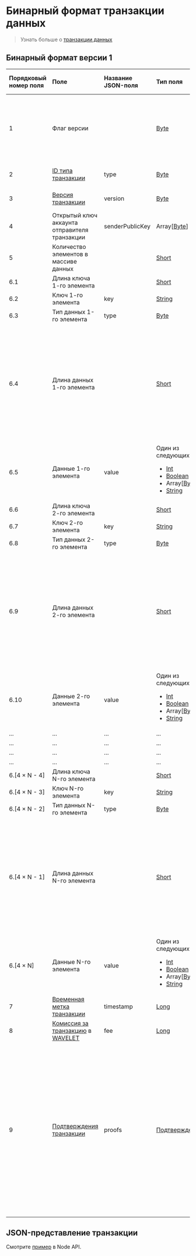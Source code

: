 # Бинарный формат транзакции данных

> Узнать больше о [транзакции данных](/blockchain/transaction-type/data-transaction.md)

## Бинарный формат версии 1

| Порядковый номер поля | Поле | Название JSON-поля | Тип поля | Размер поля в байтах | Комментарий |
| :--- | :--- | :--- | :--- | :--- | :--- |
| 1 | Флаг версии | | [Byte](/blockchain/blockchain/blockchain-data-types.md)  | 1 | Указывает, что [версия транзакции](/blockchain/transaction/transaction-version.md) является второй или выше.<br>Значение должно быть равно 0 |
| 2 | [ID типа транзакции](/blockchain/transaction-type.md) | type | [Byte](/blockchain/blockchain/blockchain-data-types.md) | 1 | Значение должно быть равно 12 |
| 3 | [Версия транзакции](/blockchain/transaction/transaction-version.md) | version | [Byte](/blockchain/blockchain/blockchain-data-types.md) | 1 | Значение должно быть равно 1 |
| 4 | Открытый ключ аккаунта отправителя транзакции | senderPublicKey | Array[[Byte](/blockchain/blockchain/blockchain-data-types.md)] | 32 |  |
| 5 | Количество элементов в массиве данных | | [Short](/blockchain/blockchain/blockchain-data-types.md) | 2 | |
| 6.1 | Длина ключа 1-го элемента | | [Short](/blockchain/blockchain/blockchain-data-types.md) | 2 | |
| 6.2 | Ключ 1-го элемента | key | [String](/blockchain/blockchain/blockchain-data-types.md) | 4 × `L` | `L` — длина ключа |
| 6.3 | Тип данных 1-го элемента | type | [Byte](/blockchain/blockchain/blockchain-data-types.md) | 1 | |
| 6.4 | Длина данных 1-го элемента |  | [Short](/blockchain/blockchain/blockchain-data-types.md) | 2 | Текущее поле присутствует только если значением поля данных является массив байтов или строка.<br>Текущее поле отсутствует, если значением поля данных является целое число или логический тип |
| 6.5 | Данные 1-го элемента | value | Один из следующих: <ul><li> [Int](/blockchain/blockchain/blockchain-data-types.md)</li><li> [Boolean](/blockchain/blockchain/blockchain-data-types.md)</li> <li>Array[[Byte](/blockchain/blockchain/blockchain-data-types.md)]</li> <li>[String](/blockchain/blockchain/blockchain-data-types.md) </li></ul> | Зависит от размера данных | |
| 6.6 | Длина ключа 2-го элемента | | [Short](/blockchain/blockchain/blockchain-data-types.md) | 2 | |
| 6.7 | Ключ 2-го элемента | key | [String](/blockchain/blockchain/blockchain-data-types.md) | 4 × `L` | `L` — длина ключа |
| 6.8 | Тип данных 2-го элемента | type | [Byte](/blockchain/blockchain/blockchain-data-types.md) | 1 | |
| 6.9 | Длина данных 2-го элемента |  | [Short](/blockchain/blockchain/blockchain-data-types.md) | 2 | Текущее поле присутствует только если значением поля данных является массив байтов или строка.<br>Текущее поле отсутствует, если значением поля данных является целое число или логический тип |
| 6.10 | Данные 2-го элемента | value | Один из следующих: <ul><li> [Int](/blockchain/blockchain/blockchain-data-types.md)</li><li> [Boolean](/blockchain/blockchain/blockchain-data-types.md)</li> <li>Array[[Byte](/blockchain/blockchain/blockchain-data-types.md)]</li> <li>[String](/blockchain/blockchain/blockchain-data-types.md) </li></ul> | Зависит от размера данных | |
| ... | ... | ... | ... | ... | ... |
| ... | ... | ... | ... | ... | ... |
| ... | ... | ... | ... | ... | ... |
| ... | ... | ... | ... | ... | ... |
| 6.[4 × N - 4] | Длина ключа N-го элемента | | [Short](/blockchain/blockchain/blockchain-data-types.md) | 2 | |
| 6.[4 × N - 3] | Ключ N-го элемента | key | [String](/blockchain/blockchain/blockchain-data-types.md) | 4 × `L` | `L` — длина ключа |
| 6.[4 × N - 2] | Тип данных N-го элемента | type | [Byte](/blockchain/blockchain/blockchain-data-types.md) | 1 | |
| 6.[4 × N - 1] | Длина данных N-го элемента |  | [Short](/blockchain/blockchain/blockchain-data-types.md) | 2 | Текущее поле присутствует только если значением поля данных является массив байтов или строка.<br>Текущее поле отсутствует, если значением поля данных является целое число или логический тип |
| 6.[4 × N] | Данные N-го элемента | value | Один из следующих: <ul><li> [Int](/blockchain/blockchain/blockchain-data-types.md)</li><li> [Boolean](/blockchain/blockchain/blockchain-data-types.md)</li> <li>Array[[Byte](/blockchain/blockchain/blockchain-data-types.md)]</li> <li>[String](/blockchain/blockchain/blockchain-data-types.md) </li></ul> | Зависит от размера данных | |
| 7 | [Временная метка транзакции](/blockchain/transaction/transaction-timestamp.md) | timestamp | [Long](/blockchain/blockchain/blockchain-data-types.md) | 8 |  |
| 8 | [Комиссия за транзакцию](/blockchain/transaction/transaction-fee.md) в [WAVELET](/blockchain/token/wavelet.md) | fee | [Long](/blockchain/blockchain/blockchain-data-types.md) | 8 |  |
| 9 | [Подтверждения транзакции](/blockchain/transaction/transaction-proof.md) | proofs | [Подтверждения](/blockchain/transaction/transaction-proof.md) | `S` | Если массив пустой, то `S`= 3. <br>Если массив не пустой, то `S`= 3 + 2 × `N` + \(`P`<sub>1</sub> + `P`<sub>2</sub> + ... + `P`<sub>n</sub>\), <br>где <br>`N` — количество подтверждений в массиве, <br>`P`<sub>n</sub> — размер `N`-го подтверждения в байтах.<br> Максимальное количество подтверждений в массиве — 8. Максимальный размер каждого подтверждения — 64 байта |

## JSON-представление транзакции <a id="json-representation"></a>

Смотрите [пример](https://nodes.wavesplatform.com/transactions/info/EByjQAWDRGrmc8uy7xRGy2zsQXZQq59bav7h8oTTJyHC) в Node API.
